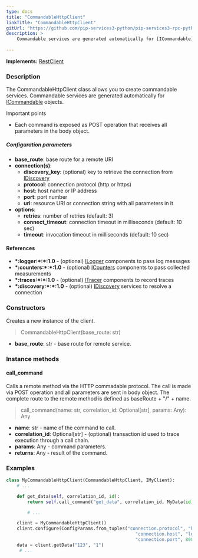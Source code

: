 ```yaml
---
type: docs
title: "CommandableHttpClient"
linkTitle: "CommandableHttpClient"
gitUrl: "https://github.com/pip-services3-python/pip-services3-rpc-python"
description: >
    Commandable services are generated automatically for [ICommandable](../../../commons/commands/icommandable)
   
---
```


**Implements:** [RestClient](../../clients/rest_client)

### Description

The CommandableHttpClient class allows you to create commandable services. Commandable services are generated automatically for [ICommandable](../../../commons/commands/icommandable) objects.

Important points

- Each command is exposed as POST operation that receives all parameters in the body object.

##### Configuration parameters

- **base_route**: base route for a remote URI
- **connection(s)**:           
    - **discovery_key**: (optional) key to retrieve the connection from [IDiscovery](../../../components/connect/idiscovery)
    - **protocol**: connection protocol (http or https)
    - **host**: host name or IP address
    - **port**: port number
    - **uri**: resource URI or connection string with all parameters in it
- **options**:
    - **retries**: number of retries (default: 3)
    - **connect_timeout**: connection timeout in milliseconds (default: 10 sec)
    - **timeout**: invocation timeout in milliseconds (default: 10 sec)


#### References

- **\*:logger:\*:\*:1.0** - (optional) [ILogger](../../../components/log/ilogger) components to pass log messages
- **\*:counters:\*:\*:1.0** - (optional) [ICounters](../../../components/count/icounters) components to pass collected measurements
- **\*:traces:\*:\*:1.0** - (optional) [ITracer](../../../components/trace/itracer) components to record traces
- **\*:discovery:\*:\*:1.0** - (optional) [IDiscovery](../../../components/connect/idiscovery) services to resolve a connection




### Constructors
Creates a new instance of the client.

> CommandableHttpClient(base_route: str)

- **base_route**: str - base route for remote service.



### Instance methods

#### call_command
Calls a remote method via the HTTP commadable protocol. The call is made via POST operation and all parameters are sent in body object. The complete route to the remote method is defined as baseRoute + "/" + name.

> call_command(name: str, correlation_id: Optional[str], params: Any): Any

- **name**: str - name of the command to call.
- **correlation_id**: Optional[str] - (optional) transaction id used to trace execution through a call chain.
- **params**: Any - command parameters.
- **returns**: Any - result of the command.


### Examples

```python
class MyCommandableHttpClient(CommandableHttpClient, IMyClient):
    # ...

    def get_data(self, correlation_id, id):
        return self.call_command("get_data", correlation_id, MyData(id))

        # ...

    client = MyCommandableHttpClient()
    client.configure(ConfigParams.from_tuples("connection.protocol", "http",
                                                 "connection.host", "localhost",
                                                 "connection.port", 8080))
    data = client.getData("123", "1")
     # ...
```
